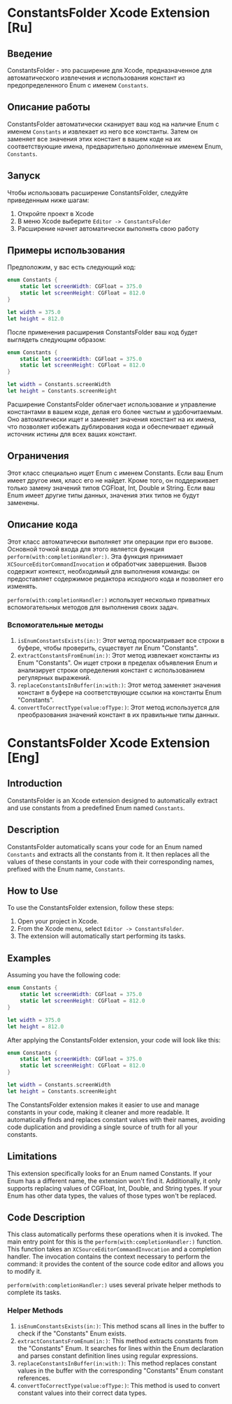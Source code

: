 # ConstantsFolder Xcode Extension [Ru]

## Введение

ConstantsFolder - это расширение для Xcode, предназначенное для автоматического извлечения и использования констант из предопределенного Enum с именем `Constants`.

## Описание работы

ConstantsFolder автоматически сканирует ваш код на наличие Enum с именем `Constants` и извлекает из него все константы. Затем он заменяет все значения этих констант в вашем коде на их соответствующие имена, предварительно дополненные именем Enum, `Constants`.

## Запуск

Чтобы использовать расширение ConstantsFolder, следуйте приведенным ниже шагам:

1. Откройте проект в Xcode
2. В меню Xcode выберите `Editor -> ConstantsFolder`
3. Расширение начнет автоматически выполнять свою работу

## Примеры использования

Предположим, у вас есть следующий код:

```swift
enum Constants {
    static let screenWidth: CGFloat = 375.0
    static let screenHeight: CGFloat = 812.0
}

let width = 375.0
let height = 812.0
```

После применения расширения ConstantsFolder ваш код будет выглядеть следующим образом:

```swift
enum Constants {
    static let screenWidth: CGFloat = 375.0
    static let screenHeight: CGFloat = 812.0
}

let width = Constants.screenWidth
let height = Constants.screenHeight
```

Расширение ConstantsFolder облегчает использование и управление константами в вашем коде, делая его более чистым и удобочитаемым. Оно автоматически ищет и заменяет значения констант на их имена, что позволяет избежать дублирования кода и обеспечивает единый источник истины для всех ваших констант.

## Ограничения

Этот класс специально ищет Enum с именем Constants. Если ваш Enum имеет другое имя, класс его не найдет. 
Кроме того, он поддерживает только замену значений типов CGFloat, Int, Double и String. Если ваш Enum имеет другие типы данных, значения этих типов не будут заменены.

## Описание кода

Этот класс автоматически выполняет эти операции при его вызове. Основной точкой входа для этого является функция `perform(with:completionHandler:)`. Эта функция принимает `XCSourceEditorCommandInvocation` и обработчик завершения. Вызов содержит контекст, необходимый для выполнения команды: он предоставляет содержимое редактора исходного кода и позволяет его изменять.

`perform(with:completionHandler:)` использует несколько приватных вспомогательных методов для выполнения своих задач.

### Вспомогательные методы

1. `isEnumConstantsExists(in:)`: Этот метод просматривает все строки в буфере, чтобы проверить, существует ли Enum "Constants".
2. `extractConstantsFromEnum(in:)`: Этот метод извлекает константы из Enum "Constants". Он ищет строки в пределах объявления Enum и анализирует строки определения констант с использованием регулярных выражений.
3. `replaceConstantsInBuffer(in:with:)`: Этот метод заменяет значения констант в буфере на соответствующие ссылки на константы Enum "Constants".
4. `convertToCorrectType(value:ofType:)`: Этот метод используется для преобразования значений констант в их правильные типы данных.

# ConstantsFolder Xcode Extension [Eng]

## Introduction

ConstantsFolder is an Xcode extension designed to automatically extract and use constants from a predefined Enum named `Constants`.

## Description

ConstantsFolder automatically scans your code for an Enum named `Constants` and extracts all the constants from it. It then replaces all the values of these constants in your code with their corresponding names, prefixed with the Enum name, `Constants`.

## How to Use

To use the ConstantsFolder extension, follow these steps:

1. Open your project in Xcode.
2. From the Xcode menu, select `Editor -> ConstantsFolder`.
3. The extension will automatically start performing its tasks.

## Examples

Assuming you have the following code:

```swift
enum Constants {
    static let screenWidth: CGFloat = 375.0
    static let screenHeight: CGFloat = 812.0
}

let width = 375.0
let height = 812.0
```

After applying the ConstantsFolder extension, your code will look like this:

```swift
enum Constants {
    static let screenWidth: CGFloat = 375.0
    static let screenHeight: CGFloat = 812.0
}

let width = Constants.screenWidth
let height = Constants.screenHeight
```

The ConstantsFolder extension makes it easier to use and manage constants in your code, making it cleaner and more readable. It automatically finds and replaces constant values with their names, avoiding code duplication and providing a single source of truth for all your constants.

## Limitations

This extension specifically looks for an Enum named Constants. If your Enum has a different name, the extension won't find it. Additionally, it only supports replacing values of CGFloat, Int, Double, and String types. If your Enum has other data types, the values of those types won't be replaced.

## Code Description

This class automatically performs these operations when it is invoked. The main entry point for this is the `perform(with:completionHandler:)` function. This function takes an `XCSourceEditorCommandInvocation` and a completion handler. The invocation contains the context necessary to perform the command: it provides the content of the source code editor and allows you to modify it.

`perform(with:completionHandler:)` uses several private helper methods to complete its tasks.

### Helper Methods

1. `isEnumConstantsExists(in:)`: This method scans all lines in the buffer to check if the "Constants" Enum exists.
2. `extractConstantsFromEnum(in:)`: This method extracts constants from the "Constants" Enum. It searches for lines within the Enum declaration and parses constant definition lines using regular expressions.
3. `replaceConstantsInBuffer(in:with:)`: This method replaces constant values in the buffer with the corresponding "Constants" Enum constant references.
4. `convertToCorrectType(value:ofType:)`: This method is used to convert constant values into their correct data types.
